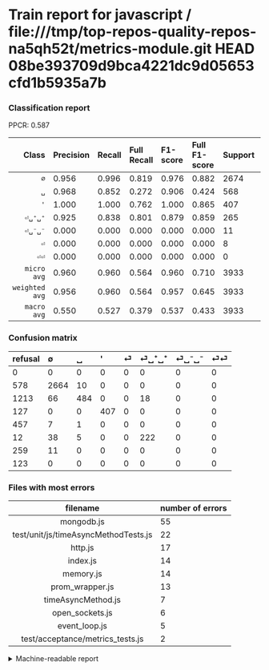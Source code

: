 # Train report for javascript / file:///tmp/top-repos-quality-repos-na5qh52t/metrics-module.git HEAD 08be393709d9bca4221dc9d05653cfd1b5935a7b

### Classification report

PPCR: 0.587

| Class | Precision | Recall | Full Recall | F1-score | Full F1-score | Support | Full Support | PPCR |
|------:|:----------|:-------|:------------|:---------|:---------|:--------|:-------------|:-----|
| `∅` | 0.956| 0.996| 0.819| 0.976| 0.882| 2674| 3252| 0.822 |
| `␣` | 0.968| 0.852| 0.272| 0.906| 0.424| 568| 1781| 0.319 |
| `'` | 1.000| 1.000| 0.762| 1.000| 0.865| 407| 534| 0.762 |
| `⏎␣⁺␣⁺` | 0.925| 0.838| 0.801| 0.879| 0.859| 265| 277| 0.957 |
| `⏎␣⁻␣⁻` | 0.000| 0.000| 0.000| 0.000| 0.000| 11| 270| 0.041 |
| `⏎` | 0.000| 0.000| 0.000| 0.000| 0.000| 8| 465| 0.017 |
| `⏎⏎` | 0.000| 0.000| 0.000| 0.000| 0.000| 0| 123| 0.000 |
| `micro avg` | 0.960| 0.960| 0.564| 0.960| 0.710| 3933| 6702| 0.587 |
| `weighted avg` | 0.956| 0.960| 0.564| 0.957| 0.645| 3933| 6702| 0.587 |
| `macro avg` | 0.550| 0.527| 0.379| 0.537| 0.433| 3933| 6702| 0.587 |

### Confusion matrix

|refusal|  ∅| ␣| '| ⏎| ⏎␣⁺␣⁺| ⏎␣⁻␣⁻| ⏎⏎| 
|:---|:---|:---|:---|:---|:---|:---|:---|
|0 |0 |0 |0 |0 |0 |0 |0 |
|578 |2664 |10 |0 |0 |0 |0 |0 |
|1213 |66 |484 |0 |0 |18 |0 |0 |
|127 |0 |0 |407 |0 |0 |0 |0 |
|457 |7 |1 |0 |0 |0 |0 |0 |
|12 |38 |5 |0 |0 |222 |0 |0 |
|259 |11 |0 |0 |0 |0 |0 |0 |
|123 |0 |0 |0 |0 |0 |0 |0 |

### Files with most errors

| filename | number of errors|
|:----:|:-----|
| mongodb.js | 55 |
| test/unit/js/timeAsyncMethodTests.js | 22 |
| http.js | 17 |
| index.js | 14 |
| memory.js | 14 |
| prom_wrapper.js | 13 |
| timeAsyncMethod.js | 7 |
| open_sockets.js | 6 |
| event_loop.js | 5 |
| test/acceptance/metrics_tests.js | 2 |

<details>
    <summary>Machine-readable report</summary>
```json
{
  "cl_report": {"\u0027": {"f1-score": 1.0, "precision": 1.0, "recall": 1.0, "support": 407}, "macro avg": {"f1-score": 0.5373427339735367, "precision": 0.5498870885037431, "recall": 0.5265869727616203, "support": 3933}, "micro avg": {"f1-score": 0.9603356216628528, "precision": 0.9603356216628528, "recall": 0.9603356216628528, "support": 3933}, "weighted avg": {"f1-score": 0.9570710461643772, "precision": 0.9557217194541229, "recall": 0.9603356216628528, "support": 3933}, "\u2205": {"f1-score": 0.9758241758241758, "precision": 0.9562096195262024, "recall": 0.9962602842183994, "support": 2674}, "\u23ce": {"f1-score": 0.0, "precision": 0.0, "recall": 0.0, "support": 8}, "\u23ce\u23ce": {"f1-score": 0.0, "precision": 0.0, "recall": 0.0, "support": 0}, "\u23ce\u2423\u207a\u2423\u207a": {"f1-score": 0.8792079207920792, "precision": 0.925, "recall": 0.8377358490566038, "support": 265}, "\u23ce\u2423\u207b\u2423\u207b": {"f1-score": 0.0, "precision": 0.0, "recall": 0.0, "support": 11}, "\u2423": {"f1-score": 0.9063670411985019, "precision": 0.968, "recall": 0.852112676056338, "support": 568}},
  "cl_report_full": {"\u0027": {"f1-score": 0.8650371944739639, "precision": 1.0, "recall": 0.7621722846441947, "support": 534}, "macro avg": {"f1-score": 0.4329463766674965, "precision": 0.5498870885037431, "recall": 0.3792231370697235, "support": 6702}, "micro avg": {"f1-score": 0.710296191819464, "precision": 0.9603356216628528, "recall": 0.563563115487914, "support": 6702}, "weighted avg": {"f1-score": 0.6453643530408796, "precision": 0.8391266312592077, "recall": 0.563563115487914, "support": 6702}, "\u2205": {"f1-score": 0.8824113945014905, "precision": 0.9562096195262024, "recall": 0.8191881918819188, "support": 3252}, "\u23ce": {"f1-score": 0.0, "precision": 0.0, "recall": 0.0, "support": 465}, "\u23ce\u23ce": {"f1-score": 0.0, "precision": 0.0, "recall": 0.0, "support": 123}, "\u23ce\u2423\u207a\u2423\u207a": {"f1-score": 0.8588007736943907, "precision": 0.925, "recall": 0.8014440433212996, "support": 277}, "\u23ce\u2423\u207b\u2423\u207b": {"f1-score": 0.0, "precision": 0.0, "recall": 0.0, "support": 270}, "\u2423": {"f1-score": 0.4243752740026304, "precision": 0.968, "recall": 0.2717574396406513, "support": 1781}},
  "ppcr": 0.5868397493285586
}
```
</details>
